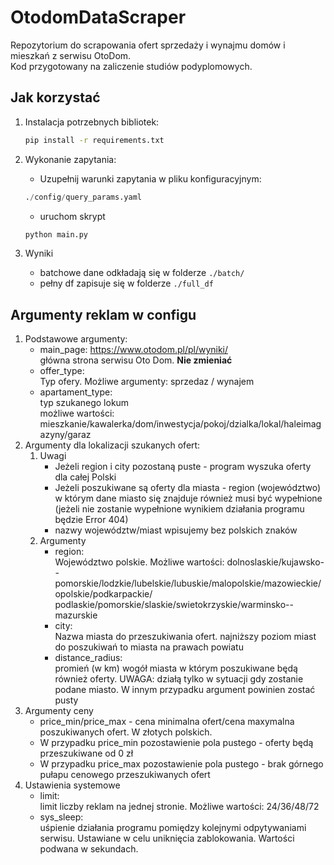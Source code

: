 # OtodomDataScraper

Repozytorium do scrapowania ofert sprzedaży i wynajmu domów i mieszkań z serwisu OtoDom.  
Kod przygotowany na zaliczenie studiów podyplomowych.

## Jak korzystać

1. Instalacja potrzebnych bibliotek:

    ```bash
    pip install -r requirements.txt
    ```

2. Wykonanie zapytania:
    - Uzupełnij warunki zapytania w pliku konfiguracyjnym:

    ```python
    ./config/query_params.yaml
    ```

    - uruchom skrypt

    ```bash
    python main.py
    ```

3. Wyniki
    - batchowe dane odkładają się w folderze `./batch/`
    - pełny df zapisuje się w folderze `./full_df`

## Argumenty reklam w configu

1. Podstawowe argumenty:
    - main_page: <https://www.otodom.pl/pl/wyniki/>  
        główna strona serwisu Oto Dom. **Nie zmieniać**
    - offer_type:  
        Typ ofery. Możliwe argumenty: sprzedaz / wynajem
    - apartament_type:  
        typ szukanego lokum  
        możliwe wartości: mieszkanie/kawalerka/dom/inwestycja/pokoj/dzialka/lokal/haleimagazyny/garaz  
2. Argumenty dla lokalizacji szukanych ofert:  
    1. Uwagi
        - Jeżeli region i city pozostaną puste - program wyszuka oferty dla całej Polski
        - Jeżeli poszukiwane są oferty dla miasta - region (województwo) w którym dane miasto się znajduje również musi być wypełnione
            (jeżeli nie zostanie wypełnione wynikiem działania programu będzie Error 404)
        - nazwy województw/miast wpisujemy bez polskich znaków  
    2. Argumenty
        - region:  
            Województwo polskie. Możliwe wartości:
            dolnoslaskie/kujawsko--pomorskie/lodzkie/lubelskie/lubuskie/malopolskie/mazowieckie/opolskie/podkarpackie/
            podlaskie/pomorskie/slaskie/swietokrzyskie/warminsko--mazurskie
        - city:  
            Nazwa miasta do przeszukiwania ofert. najniższy poziom miast do poszukiwań to miasta na prawach powiatu
        - distance_radius:  
            promień (w km) wogół miasta w którym poszukiwane będą również oferty.
            UWAGA: działą tylko w sytuacji gdy zostanie podane miasto. W innym przypadku argument powinien zostać pusty
3. Argumenty ceny
    - price_min/price_max - cena minimalna ofert/cena maxymalna poszukiwanych ofert. W złotych polskich.
    - W przypadku price_min pozostawienie pola pustego - oferty będą przeszukiwane od 0 zł
    - W przypadku price_max pozostawienie pola pustego - brak górnego pułapu cenowego przeszukiwanych ofert
4. Ustawienia systemowe
    - limit:  
        limit liczby reklam na jednej stronie. Możliwe wartości: 24/36/48/72
    - sys_sleep:  
        uśpienie działania programu pomiędzy kolejnymi odpytywaniami serwisu. Ustawiane w celu uniknięcia zablokowania.
        Wartości podwana w sekundach.
